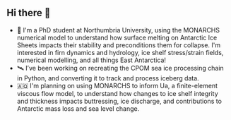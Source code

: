 ## Hi there 👋

- 🧊 I'm a PhD student at Northumbria University, using the MONARCHS numerical model to understand how surface melting on Antarctic Ice Sheets impacts their stability and preconditions them for collapse. I'm interested in firn dynamics and hydrology, ice shelf stress/strain fields, numerical modelling, and all things East Antarctica!
- 🛰 I’ve been working on recreating the CPOM sea ice processing chain in Python, and converting it to track and process iceberg data.
- 🇦🇶 I'm planning on using MONARCHS to inform Ua, a finite-element viscous flow model, to understand how changes to ice shelf integrity and thickness impacts buttressing, ice discharge, and contributions to Antarctic mass loss and sea level change.
